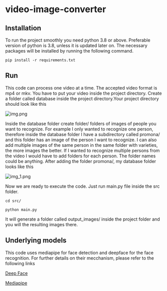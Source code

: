 # video-image-converter

## Installation 

To run the project smoothly you need python 3.8 or above. Preferable version of python is 3.8, unless it is updated later on. 
The necessary packages will be installed by running the following command.

``` pip install -r requirements.txt ```

## Run 

This code can process one video at a time. The accepted video format is mp4 or mkv. You have to put your video inside the project directory. Create a folder called database inside the project directory.Your project directory should look like this 

![img.png](img.png)

Inside the database folder create folder/ folders of images of people you want to recognize. For example I only wanted to recognize one person, therefore inside the database folder I have a subdirectory called promona/ and this folder has an image of the person I want to recognize. I can also add multiple images of the same person in the same folder with varieties, the more images the better. If I wanted to recognize multiple persons from the video I would have to add folders for each person. The folder names could be anything. After adding the folder promona/, my database folder looks like this 


![img_1.png](img_1.png)


Now we are ready to execute the code. Just run main.py file inside the src folder. 

``` cd src/ ```

``` python main.py ```


It will generate a folder called output_images/ inside the project folder and you will the resulting images there. 

## Underlying models 

This code uses mediapipe for face detection and deepface for the face recognition. For further details on their mecchanism, please refer to the following links 

[Deep Face](https://github.com/serengil/deepface/tree/master)

[Mediapipe](https://developers.google.com/mediapipe)



